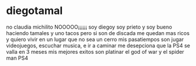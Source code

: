 # diegotamal
no claudia michilito NOOOOO¡¡¡¡¡¡
soy diegoy soy prieto y soy bueno haciendo tamales y uno tacos pero si son de discada me quedan mas ricos y quiero vivir en un lugar que no sea un cerro mis pasatiempos son jugar videojuegos, escuchar musica, e ir a caminar me desepciona que la PS4 se valla en 3 meses mis  mejores exitos son platinar el god of war y el spider man PS4   
